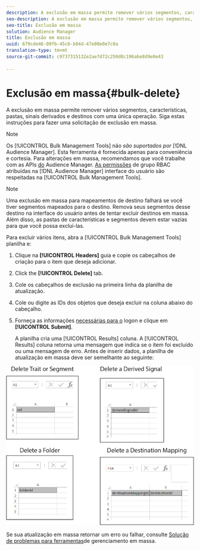 ```yaml
---
description: A exclusão em massa permite remover vários segmentos, características, pastas, sinais derivados e destinos com uma única operação. Siga estas instruções para fazer uma solicitação de exclusão em massa.
seo-description: A exclusão em massa permite remover vários segmentos, características, pastas, sinais derivados e destinos com uma única operação. Siga estas instruções para fazer uma solicitação de exclusão em massa.
seo-title: Exclusão em massa
solution: Audience Manager
title: Exclusão em massa
uuid: 679cde46-09fb-45c6-b84d-47e00e0e7c0a
translation-type: tm+mt
source-git-commit: c9737315132e2ae7d72c250d8c196abe8d9e0e43

---
```



# Exclusão em massa{#bulk-delete}

A exclusão em massa permite remover vários segmentos, características, pastas, sinais derivados e destinos com uma única operação. Siga estas instruções para fazer uma solicitação de exclusão em massa.

<!-- 

<p>t_bulk_delete.xml </p>

 -->

>[!NOTE]
>
>Os [!UICONTROL Bulk Management Tools] não *são suportados por* [!DNL Audience Manager]. Esta ferramenta é fornecida apenas para conveniência e cortesia. Para alterações em massa, recomendamos que você trabalhe com as APIs [do](../../api/rest-api-main/aam-api-getting-started.md) Audience Manager. [As permissões](../../features/administration/administration-overview.md) de grupo RBAC atribuídas na [!DNL Audience Manager] interface do usuário são respeitadas na [!UICONTROL Bulk Management Tools].

>[!NOTE]
>
>Uma exclusão em massa para mapeamentos de destino falhará se você tiver segmentos mapeados para o destino. Remova seus segmentos desse destino na interface do usuário antes de tentar excluir destinos em massa. Além disso, as pastas de características e segmentos devem estar vazias para que você possa excluí-las.

Para excluir vários itens, abra a [!UICONTROL Bulk Management Tools] planilha e:

1. Clique na **[!UICONTROL Headers]** guia e copie os cabeçalhos de criação para o item que deseja adicionar.
2. Click the **[!UICONTROL Delete]** tab.
3. Cole os cabeçalhos de exclusão na primeira linha da planilha de atualização.
4. Cole ou digite as IDs dos objetos que deseja excluir na coluna abaixo do cabeçalho.
5. Forneça as informações [necessárias para o](../../reference/bulk-management-tools/bulk-management-intro.md#auth-reqs) logon e clique em **[!UICONTROL Submit]**.

   A planilha cria uma [!UICONTROL Results] coluna. A [!UICONTROL Results] coluna retorna uma mensagem que indica se o item foi excluído ou uma mensagem de erro.
Antes de inserir dados, a planilha de atualização em massa deve ser semelhante ao seguinte:

![](assets/delete.png)


Se sua atualização em massa retornar um erro ou falhar, consulte [Solução de problemas para ferramentas](../../reference/bulk-management-tools/bulk-troubleshooting.md)de gerenciamento em massa.
